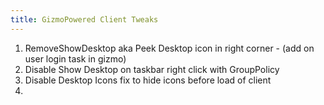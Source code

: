 ```yaml
---
title: GizmoPowered Client Tweaks
---
```


<!-- more -->
1. RemoveShowDesktop aka Peek Desktop icon in right corner - (add on user login task in gizmo)
2. Disable Show Desktop on taskbar right click with GroupPolicy
3. Disable Desktop Icons fix to hide icons before load of client
4. 

